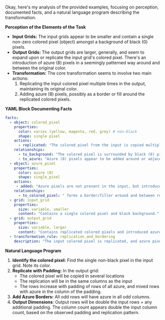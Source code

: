 Okay, here's my analysis of the provided examples, focusing on perception, documented facts, and a natural language program describing the transformation.

**Perception of the Elements of the Task**

*   **Input Grids:** The input grids appear to be smaller and contain a single non-zero colored pixel (object) amongst a background of black (0) pixels.
*   **Output Grids:** The output grids are larger, generally, and seem to expand upon or replicate the input grid's colored pixel. There's an introduction of azure (8) pixels in a seemingly patterned way around and between the original color.
*   **Transformation:** The core transformation seems to involve two main actions:
    1.  Replicating the input colored pixel multiple times in the output, maintaining its original color.
    2.  Adding azure (8) pixels, possibly as a border or fill around the replicated colored pixels.

**YAML Block Documenting Facts**


```yaml
facts:
  - object: colored_pixel
    properties:
      color: varies (yellow, magenta, red, grey) # non-black
      shape: single pixel
    actions:
      - replicated: "The colored pixel from the input is copied multiple times in the output."
    relationships:
      - to_background: "The colored pixel is surrounded by black (0) pixels in the input."
      - to_azure: "Azure (8) pixels appear to be added around or adjacent to the replicated colored pixels in the output."
  - object: azure_pixel
    properties:
      color: azure (8)
      shape: single_pixel
    actions:
     - added: "Azure pixels are not present in the input, but introduced in the output according to a pattern"
    relationships:
      - to_colored_pixel: " forms a border/filler around and between replications of the colored_pixel"
  - grid: input_grid
    properties:
      size: variable, smaller
      content: "Contains a single colored pixel and black background."
  - grid: output_grid
    properties:
      size: variable, larger
      content: "Contains replicated colored pixels and introduced azure pixels."
  - transformation_rule: replication_and_bordering
    description: "The input colored pixel is replicated, and azure pixels are added to create a pattern"

```


**Natural Language Program**

1.  **Identify the colored pixel:** Find the single non-black pixel in the input grid. Note its color.
2.  **Replicate with Padding:** In the output grid:
    *   The colored pixel will be copied in several locations
    *   The replication will be in the same columns as the input
    *   The rows increase with padding of rows of all azure, and mixed rows with azure in the column of the padding.
3.  **Add Azure Borders:** All odd rows will have azure in all odd columns.
4.  **Output Dimensions**: Output rows will be double the input rows + any additional padding. The column count appears double the input column count, based on the observed padding and replication pattern.

